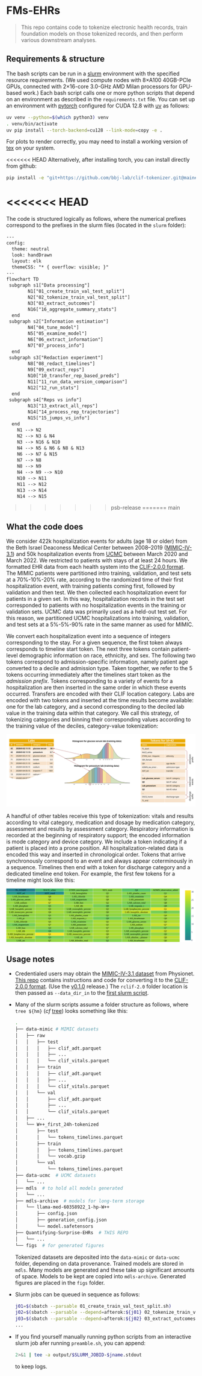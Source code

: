 # FMs-EHRs

> This repo contains code to tokenize electronic health records, train foundation
> models on those tokenized records, and then perform various downstream
> analyses.

## Requirements & structure

The bash scripts can be run in a [slurm](https://slurm.schedmd.com) environment
with the specified resource requirements. (We used compute nodes with 8×A100
40GB-PCIe GPUs, connected with 2×16-core 3.0-GHz AMD Milan processors for
GPU-based work.) Each bash script calls one or more python scripts that depend on
an environment as described in the `requirements.txt` file. You can set up an
environment with [pytorch](https://pytorch.org/get-started/locally/) configured
for CUDA 12.8 with [uv](https://docs.astral.sh/uv/pip/) as follows:

```sh
uv venv --python=$(which python3) venv
. venv/bin/activate
uv pip install --torch-backend=cu128 --link-mode=copy -e .
```

For plots to render correctly, you may need to install a working version of
[tex](https://www.tug.org/texlive/) on your system.

<<<<<<< HEAD
Alternatively, after installing torch, you can install directly from github:

```sh
pip install -e "git+https://github.com/bbj-lab/clif-tokenizer.git@main#egg=fms-ehrs"
```

<<<<<<< HEAD
=======
The code is structured logically as follows, where the numerical prefixes
correspond to the prefixes in the slurm files (located in the `slurm` folder):

```mermaid
---
config:
  theme: neutral
  look: handDrawn
  layout: elk
  themeCSS: "* { overflow: visible; }"
---
flowchart TD
 subgraph s1["Data processing"]
        N1["01_create_train_val_test_split"]
        N2["02_tokenize_train_val_test_split"]
        N3["03_extract_outcomes"]
        N16["16_aggregate_summary_stats"]
  end
 subgraph s2["Information estimation"]
        N4["04_tune_model"]
        N5["05_examine_model"]
        N6["06_extract_information"]
        N7["07_process_info"]
  end
 subgraph s3["Redaction experiment"]
        N8["08_redact_timelines"]
        N9["09_extract_reps"]
        N10["10_transfer_rep_based_preds"]
        N11["11_run_data_version_comparison"]
        N12["12_run_stats"]
  end
 subgraph s4["Reps vs info"]
        N13["13_extract_all_reps"]
        N14["14_process_rep_trajectories"]
        N15["15_jumps_vs_info"]
  end
    N1 --> N2
    N2 --> N3 & N4
    N3 --> N16 & N10
    N4 --> N5 & N6 & N8 & N13
    N6 --> N7 & N15
    N7 --> N8
    N8 --> N9
    N4 --> N9 --> N10
    N10 --> N11
    N11 --> N12
    N13 --> N14
    N14 --> N15
```

>>>>>>> psb-release
=======
>>>>>>> main
## What the code does

We consider 422k hospitalization events for adults (age 18 or older) from the
Beth Israel Deaconess Medical Center between 2008–2019
([MIMIC-IV-3.1](https://physionet.org/content/mimiciv/3.1/)) and 50k
hospitalization events from [UCMC](https://www.uchicagomedicine.org) between
March 2020 and March 2022. We restricted to patients with stays of at least 24
hours. We formatted EHR data from each health system into the
[CLIF-2.0.0 format](https://web.archive.org/web/20250711203935/https://clif-consortium.github.io/website/data-dictionary/data-dictionary-2.0.0.html).
The MIMIC patients were partitioned intro training, validation, and test sets at
a 70\%-10\%-20\% rate, according to the randomized time of their first
hospitalization event, with training patients coming first, followed by
validation and then test. We then collected each hospitalization event for
patients in a given set. In this way, hospitalization records in the test set
corresponded to patients with no hospitalization events in the training or
validation sets. UCMC data was primarily used as a held-out test set. For this
reason, we partitioned UCMC hospitalizations into training, validation, and test
sets at a 5\%-5\%-90\% rate in the same manner as used for MIMIC.

We convert each hospitalization event into a sequence of integers corresponding
to the stay. For a given sequence, the first token always corresponds to timeline
start token. The next three tokens contain patient-level demographic information
on race, ethnicity, and sex. The following two tokens correspond to
admission-specific information, namely patient age converted to a decile and
admission type. Taken together, we refer to the 5 tokens occurring immediately
after the timelines start token as the _admission prefix_. Tokens corresponding
to a variety of events for a hospitalization are then inserted in the same order
in which these events occurred. Transfers are encoded with their CLIF location
category. Labs are encoded with two tokens and inserted at the time results
become available: one for the lab category, and a second corresponding to the
deciled lab value in the training data within that category. We call this
strategy, of tokenizing categories and binning their corresponding values
according to the training value of the deciles, category-value tokenization:

![Category-value tokenization](./img/schematic.svg)

A handful of other tables receive this type of tokenization: vitals and results
according to vital category, medication and dosage by medication category,
assessment and results by assessment category. Respiratory information is
recorded at the beginning of respiratory support; the encoded information is mode
category and device category. We include a token indicating if a patient is
placed into a prone position. All hospitalization-related data is encoded this
way and inserted in chronological order. Tokens that arrive synchronously
correspond to an event and always appear coterminously in a sequence. Timelines
then end with a token for discharge category and a dedicated timeline end token.
For example, the first few tokens for a timeline might look like this:

![Example highlighted timeline](./img/example_tl.svg)

## Usage notes

-   Credentialed users may obtain the
    [MIMIC-IV-3.1 dataset](https://physionet.org/content/mimiciv/3.1/) from
    Physionet. [This repo](https://github.com/bbj-lab/CLIF-MIMIC) contains
    instructions and code for converting it to the
    [CLIF-2.0.0 format](https://web.archive.org/web/20250711203935/https://clif-consortium.github.io/website/data-dictionary/data-dictionary-2.0.0.html).
    (Use the [v0.1.0](https://github.com/bbj-lab/CLIF-MIMIC/releases/tag/v0.1.0)
    release.) The `rclif-2.0` folder location is then passed as `--data_dir_in`
    to the [first slurm script](./slurm/01_create_data_splits.sh).

-   Many of the slurm scripts assume a folder structure as follows, where
    `tree ${hm}` (_cf_
    [tree](https://manpages.ubuntu.com/manpages/noble/man1/tree.1.html)) looks
    something like this:

    ```sh
    .
    ├── data-mimic # MIMIC datasets
    │   ├── raw
    │   │   ├── test
    │   │   │   ├── clif_adt.parquet
    │   │   │   ├── ...
    │   │   │   └── clif_vitals.parquet
    │   │   ├── train
    │   │   │   ├── clif_adt.parquet
    │   │   │   ├── ...
    │   │   │   └── clif_vitals.parquet
    │   │   └── val
    │   │       ├── clif_adt.parquet
    │   │       ├── ...
    │   │       └── clif_vitals.parquet
    │   ├── ...
    │   └── W++_first_24h-tokenized
    │       ├── test
    │       │   └── tokens_timelines.parquet
    │       ├── train
    │       │   ├── tokens_timelines.parquet
    │       │   └── vocab.gzip
    │       └── val
    │           └── tokens_timelines.parquet
    ├── data-ucmc  # UCMC datasets
    │   └── ...
    ├── mdls  # to hold all models generated
    │   └── ...
    ├── mdls-archive  # models for long-term storage
    │   └── llama-med-60358922_1-hp-W++
    │       ├── config.json
    │       ├── generation_config.json
    │       └── model.safetensors
    ├── Quantifying-Surprise-EHRs  # THIS REPO
    │   └── ...
    └── figs  # for generated figures
    ```

    Tokenized datasets are deposited into the `data-mimic` or `data-ucmc` folder,
    depending on data provenance. Trained models are stored in `mdls`. Many
    models are generated and these take up significant amounts of space. Models
    to be kept are copied into `mdls-archive`. Generated figures are placed in
    the `figs` folder.

-   Slurm jobs can be queued in sequence as follows:

    ```sh
    j01=$(sbatch --parsable 01_create_train_val_test_split.sh)
    j02=$(sbatch --parsable --depend=afterok:${j01} 02_tokenize_train_val_test_split.sh)
    j03=$(sbatch --parsable --depend=afterok:${j02} 03_extract_outcomes.sh)
    ...
    ```

-   If you find yourself manually running python scripts from an interactive
    slurm job afer running `preamble.sh`, you can append:

    ```sh
    2>&1 | tee -a output/$SLURM_JOBID-$jname.stdout
    ```

    to keep logs.

<!--

Format:
```
isort fms_ehrs/
black fms_ehrs/
shfmt -w slurm/
prettier --write *.md
```

Send to randi:
```
rsync -avht \
  --delete \
  --exclude "slurm/output/" \
  --exclude "venv/" \
  --exclude ".idea/" \
  ~/Documents/chicago/fms-ehrs-reps \
  randi:/gpfs/data/bbj-lab/users/burkh4rt
```

Run on randi:
```
systemd-run --scope --user tmux new -s t2q
srun -p tier2q \
  --mem=25GB \
  --time=8:00:00 \
  --job-name=adhoc \
  --pty bash -i
source venv/bin/activate
```

Troubleshoot:
```
systemd-run --scope --user tmux new -s gpuq
srun -p gpuq \
  --reservation=gpudev \
  --gres=gpu:1 \
  --time=8:00:00 \
  --job-name=adhoc \
  --pty bash -i
. venv/bin/activate
jupyter notebook --no-browser --ip=0.0.0.0 --port=8088
ssh -L 8088:localhost:8088 cri22cn401
```

Grab generated plots:
```
rsync -avht \
    randi:/gpfs/data/bbj-lab/users/burkh4rt/figs \
    ~/Downloads
```

Save environment:
```
uv pip compile --torch-backend=cu128 pyproject.toml -o requirements.txt
```

Get fonts on randi:
```
mkdir -p ~/.local/share/fonts/CMU
cd ~/.local/share/fonts/CMU
wget https://mirrors.ctan.org/fonts/cm-unicode.zip
unzip cm-unicode.zip
find . -type f \( -iname "*.ttf" -o -iname "*.otf" \) -exec mv {} ~/.local/share/fonts/CMU/ \;
fc-cache -f -v
fc-list | grep -i cmu
```

Install directly from github:

```sh
pip install -e "git+https://github.com/bbj-lab/clif-tokenizer.git@main#egg=fms-ehrs"
```

-->
